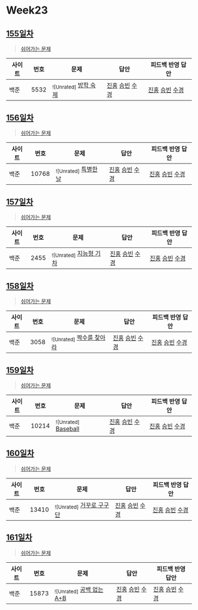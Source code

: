 # Week23

## [155일차](Day155)

> [쉬어가는 문제](https://www.acmicpc.net/group/workbook/view/9797/34012)

| 사이트 | 번호 | 문제                                              | 답안                                   | 피드백 반영 답안 |
| ------ | ---- | ------------------------------------------------- | -------------------------------------- | ---------------- |
| 백준   | 5532 | <sub>![Unrated]</sub> [방학 숙제](https://www.acmicpc.net/problem/5532) | [진홍](Day155/boj5532_kjh.java) [승빈](Day155/boj5532_wsb.java) [수경](Day155/boj5532_hsk.js) | [진홍](Day155/boj5532_kjh.java) [승빈](Day155/boj5532_wsb.java) [수경](Day155/boj5532_hsk_fb.js)   |

## [156일차](Day156)

> [쉬어가는 문제](https://www.acmicpc.net/group/workbook/view/9797/34027)

| 사이트 | 번호  | 문제                                               | 답안           | 피드백 반영 답안 |
| ------ | ----- | -------------------------------------------------- | -------------- | ---------------- |
| 백준   | 10768 | <sub>![Unrated]</sub> [특별한 날](https://www.acmicpc.net/problem/10768) | [진홍](Day156/boj10768_kjh.java) [승빈](Day156/boj10768_wsb.java) [수경](Day156/boj10768_hsk.js) | [진홍](Day156/boj10768_kjh.java) [승빈](Day156/boj10768_wsb.java) [수경](Day156/boj10768_hsk.js)   |

## [157일차](Day157)

> [쉬어가는 문제](https://www.acmicpc.net/group/workbook/view/9797/34050)

| 사이트 | 번호 | 문제                 | 답안           | 피드백 반영 답안 |
| ------ | ---- | -------------------- | -------------- | ---------------- |
| 백준   | 2455    | <sub>![Unrated]</sub> [지능형 기차](https://www.acmicpc.net/problem/2455) | [진홍](Day157/boj2455_kjh.java) [승빈](Day157/boj2455_wsb.java) [수경](Day157/boj2455_hsk.js) | [진홍](Day157/boj2455_kjh.java) [승빈](Day157/boj2455_wsb.java) [수경](Day157/boj2455_hsk.js)   |

## [158일차](Day158)

> [쉬어가는 문제](https://www.acmicpc.net/group/workbook/view/9797/34080)

| 사이트 | 번호 | 문제                 | 답안           | 피드백 반영 답안 |
| ------ | ---- | -------------------- | -------------- | ---------------- |
| 백준   | 3058 | <sub>![Unrated]</sub> [짝수를 찾아라](https://www.acmicpc.net/problem/3058) | [진홍](Day158/boj3058_kjh.java) [승빈](Day158/boj3058_wsb.java) [수경](Day158/boj3058_hsk.js) | [진홍](Day158/boj3058_kjh.java) [승빈](Day158/boj3058_wsb.java) [수경](Day158/boj3058_hsk.js)   |

## [159일차](Day159)

> [쉬어가는 문제](https://www.acmicpc.net/group/workbook/view/9797/34094)

| 사이트 | 번호 | 문제                 | 답안           | 피드백 반영 답안 |
| ------ | ---- | -------------------- | -------------- | ---------------- |
| 백준   | 10214 | <sub>![Unrated]</sub> [Baseball](https://www.acmicpc.net/problem/10214) | [진홍](Day159/boj10214_kjh.java) [승빈](Day159/boj10214_wsb.java) [수경](Day159/boj10214_hsk.js) | [진홍](Day159/boj10214_kjh.java) [승빈](Day159/boj10214_wsb.java) [수경](Day159/boj10214_hsk_fb.js)   |

## [160일차](Day160)

> [쉬어가는 문제](https://www.acmicpc.net/group/workbook/view/9797/34104)

| 사이트 | 번호 | 문제                 | 답안           | 피드백 반영 답안 |
| ------ | ---- | -------------------- | -------------- | ---------------- |
| 백준   | 13410    | <sub>![Unrated]</sub> [거꾸로 구구단](https://www.acmicpc.net/problem/13410) | [진홍](Day160/boj13410_kjh.java) [승빈](Day160/boj13410_wsb.java) [수경](Day160/boj13410_hsk.js) | [진홍](Day160/boj13410_kjh.java) [승빈](Day160/boj13410_wsb.java) [수경](Day160/boj13410_hsk.js)   |

## [161일차](Day161)

> [쉬어가는 문제](https://www.acmicpc.net/group/workbook/view/9797/34134)

| 사이트 | 번호 | 문제                 | 답안           | 피드백 반영 답안 |
| ------ | ---- | -------------------- | -------------- | ---------------- |
| 백준   | 15873 | <sub>![Unrated]</sub> [공백 없는 A+B](https://www.acmicpc.net/problem/15873) | [진홍](Day161/boj15873_kjh.java) [승빈](Day161/boj15873_wsb.java) [수경](Day161/boj15873_hsk.js) | [진홍](Day161/boj15873_kjh.java) [승빈](Day161/boj15873_wsb.java) [수경](Day161/boj15873_hsk.js)   |
